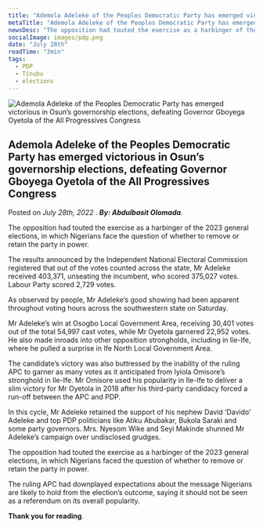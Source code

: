 ```yaml
---
title: "Ademola Adeleke of the Peoples Democratic Party has emerged victorious in Osun’s governorship elections, defeating Governor Gboyega Oyetola of the All Progressives Congress"
metaTitle: "Ademola Adeleke of the Peoples Democratic Party has emerged victorious in Osun’s governorship elections, defeating Governor Gboyega Oyetola of the All Progressives Congress"
newsDesc: "The opposition had touted the exercise as a harbinger of the 2023 general elections, in which Nigerians face the question of whether to remove or retain the party in power."
socialImage: images/pdp.png
date: "July 28th"
readTime: "3min"
tags:
  - PDP
  - Tinubu
  - elections
---
```


![Ademola Adeleke of the Peoples Democratic Party has emerged victorious in Osun’s governorship elections, defeating Governor Gboyega Oyetola of the All Progressives Congress](/images/pdp.png "Ademola Adeleke of the Peoples Democratic Party has emerged victorious in Osun’s governorship elections, defeating Governor Gboyega Oyetola of the All Progressives Congress")

## Ademola Adeleke of the Peoples Democratic Party has emerged victorious in Osun’s governorship elections, defeating Governor Gboyega Oyetola of the All Progressives Congress

Posted on _July 28th, 2022_ . _**By: Abdulbasit Olomada**_.

The opposition had touted the exercise as a harbinger of the 2023 general elections, in which Nigerians face the question of whether to remove or retain the party in power.

The results announced by the Independent National Electoral Commission registered that out of the votes counted across the state, Mr Adeleke received 403,371, unseating the incumbent, who scored 375,027 votes. Labour Party scored 2,729 votes.

As observed by people, Mr Adeleke’s good showing had been apparent throughout voting hours across the southwestern state on Saturday.

Mr Adeleke’s win at Osogbo Local Government Area, receiving 30,401 votes out of the total 54,997 cast votes, while Mr Oyetola garnered 22,952 votes. He also made inroads into other opposition strongholds, including in Ile-Ife, where he pulled a surprise in Ife North Local Government Area.

The candidate’s victory was also buttressed by the inability of the ruling APC to garner as many votes as it anticipated from Iyiola Omisore’s stronghold in Ile-Ife. Mr Omisore used his popularity in Ile-Ife to deliver a slim victory for Mr Oyetola in 2018 after his third-party candidacy forced a run-off between the APC and PDP.

In this cycle, Mr Adeleke retained the support of his nephew David ‘Davido’ Adeleke and top PDP politicians like Atiku Abubakar, Bukola Saraki and some party governors. Mrs. Nyesom Wike and Seyi Makinde shunned Mr Adeleke’s campaign over undisclosed grudges.

The opposition had touted the exercise as a harbinger of the 2023 general elections, in which Nigerians faced the question of whether to remove or retain the party in power.

The ruling APC had downplayed expectations about the message Nigerians are likely to hold from the election’s outcome, saying it should not be seen as a referendum on its overall popularity.

**Thank you for reading**.
